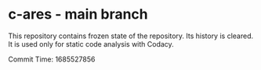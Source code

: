 # c-ares - main branch

This repository contains frozen state of the repository.
Its history is cleared. It is used only for static code
analysis with Codacy.

Commit Time: 1685527856